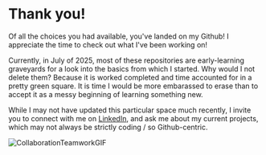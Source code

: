 # Thank you! 

Of all the choices you had available, you've landed on my Github! I appreciate the time to check out what I've been working on! 

Currently, in July of 2025, most of these repositories are early-learning graveyards for a look into the basics from which I started. 
Why would I not delete them? Because it is worked completed and time accounted for in a pretty green square. It is time I would be more embarassed to erase than to accept it 
as a messy beginning of learning something new.

While I may not have updated this particular space much recently, I invite you to connect with me on [LinkedIn](https://www.linkedin.com/in/jodiepdm), and ask me 
about my current projects, which may not always be strictly coding / so Github-centric.  

![CollaborationTeamworkGIF](https://github.com/user-attachments/assets/04a57757-25a6-4618-b812-985a5bd372a7)
